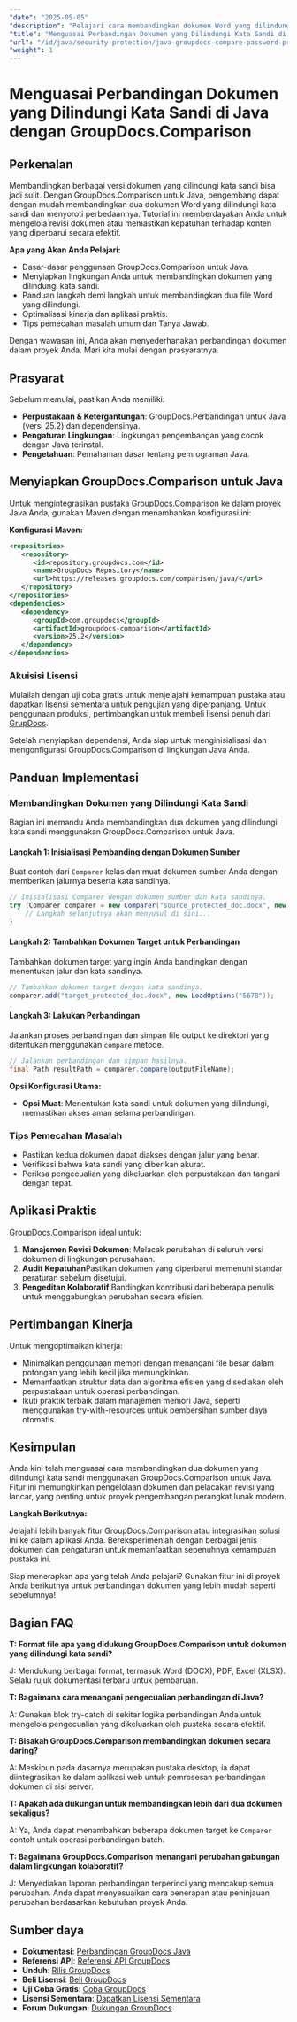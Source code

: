 ```yaml
---
"date": "2025-05-05"
"description": "Pelajari cara membandingkan dokumen Word yang dilindungi kata sandi di Java menggunakan GroupDocs.Comparison. Panduan ini mencakup pengaturan, penerapan, dan praktik terbaik untuk perbandingan dokumen yang lancar."
"title": "Menguasai Perbandingan Dokumen yang Dilindungi Kata Sandi di Java dengan GroupDocs.Comparison"
"url": "/id/java/security-protection/java-groupdocs-compare-password-protected-docs/"
"weight": 1
---
```


# Menguasai Perbandingan Dokumen yang Dilindungi Kata Sandi di Java dengan GroupDocs.Comparison

## Perkenalan

Membandingkan berbagai versi dokumen yang dilindungi kata sandi bisa jadi sulit. Dengan GroupDocs.Comparison untuk Java, pengembang dapat dengan mudah membandingkan dua dokumen Word yang dilindungi kata sandi dan menyoroti perbedaannya. Tutorial ini memberdayakan Anda untuk mengelola revisi dokumen atau memastikan kepatuhan terhadap konten yang diperbarui secara efektif.

**Apa yang Akan Anda Pelajari:**

- Dasar-dasar penggunaan GroupDocs.Comparison untuk Java.
- Menyiapkan lingkungan Anda untuk membandingkan dokumen yang dilindungi kata sandi.
- Panduan langkah demi langkah untuk membandingkan dua file Word yang dilindungi.
- Optimalisasi kinerja dan aplikasi praktis.
- Tips pemecahan masalah umum dan Tanya Jawab.

Dengan wawasan ini, Anda akan menyederhanakan perbandingan dokumen dalam proyek Anda. Mari kita mulai dengan prasyaratnya.

## Prasyarat

Sebelum memulai, pastikan Anda memiliki:

- **Perpustakaan & Ketergantungan**: GroupDocs.Perbandingan untuk Java (versi 25.2) dan dependensinya.
- **Pengaturan Lingkungan**: Lingkungan pengembangan yang cocok dengan Java terinstal.
- **Pengetahuan**: Pemahaman dasar tentang pemrograman Java.

## Menyiapkan GroupDocs.Comparison untuk Java

Untuk mengintegrasikan pustaka GroupDocs.Comparison ke dalam proyek Java Anda, gunakan Maven dengan menambahkan konfigurasi ini:

**Konfigurasi Maven:**

```xml
<repositories>
   <repository>
      <id>repository.groupdocs.com</id>
      <name>GroupDocs Repository</name>
      <url>https://releases.groupdocs.com/comparison/java/</url>
   </repository>
</repositories>
<dependencies>
   <dependency>
      <groupId>com.groupdocs</groupId>
      <artifactId>groupdocs-comparison</artifactId>
      <version>25.2</version>
   </dependency>
</dependencies>
```

### Akuisisi Lisensi

Mulailah dengan uji coba gratis untuk menjelajahi kemampuan pustaka atau dapatkan lisensi sementara untuk pengujian yang diperpanjang. Untuk penggunaan produksi, pertimbangkan untuk membeli lisensi penuh dari [GrupDocs](https://purchase.groupdocs.com/buy).

Setelah menyiapkan dependensi, Anda siap untuk menginisialisasi dan mengonfigurasi GroupDocs.Comparison di lingkungan Java Anda.

## Panduan Implementasi

### Membandingkan Dokumen yang Dilindungi Kata Sandi

Bagian ini memandu Anda membandingkan dua dokumen yang dilindungi kata sandi menggunakan GroupDocs.Comparison untuk Java. 

#### Langkah 1: Inisialisasi Pembanding dengan Dokumen Sumber

Buat contoh dari `Comparer` kelas dan muat dokumen sumber Anda dengan memberikan jalurnya beserta kata sandinya.

```java
// Inisialisasi Comparer dengan dokumen sumber dan kata sandinya.
try (Comparer comparer = new Comparer("source_protected_doc.docx", new LoadOptions("1234"))) {
    // Langkah selanjutnya akan menyusul di sini...
}
```

#### Langkah 2: Tambahkan Dokumen Target untuk Perbandingan

Tambahkan dokumen target yang ingin Anda bandingkan dengan menentukan jalur dan kata sandinya.

```java
// Tambahkan dokumen target dengan kata sandinya.
comparer.add("target_protected_doc.docx", new LoadOptions("5678"));
```

#### Langkah 3: Lakukan Perbandingan

Jalankan proses perbandingan dan simpan file output ke direktori yang ditentukan menggunakan `compare` metode.

```java
// Jalankan perbandingan dan simpan hasilnya.
final Path resultPath = comparer.compare(outputFileName);
```

**Opsi Konfigurasi Utama:**

- **Opsi Muat**: Menentukan kata sandi untuk dokumen yang dilindungi, memastikan akses aman selama perbandingan.

### Tips Pemecahan Masalah

- Pastikan kedua dokumen dapat diakses dengan jalur yang benar.
- Verifikasi bahwa kata sandi yang diberikan akurat.
- Periksa pengecualian yang dikeluarkan oleh perpustakaan dan tangani dengan tepat.

## Aplikasi Praktis

GroupDocs.Comparison ideal untuk:

1. **Manajemen Revisi Dokumen**: Melacak perubahan di seluruh versi dokumen di lingkungan perusahaan.
2. **Audit Kepatuhan**Pastikan dokumen yang diperbarui memenuhi standar peraturan sebelum disetujui.
3. **Pengeditan Kolaboratif**:Bandingkan kontribusi dari beberapa penulis untuk menggabungkan perubahan secara efisien.

## Pertimbangan Kinerja

Untuk mengoptimalkan kinerja:

- Minimalkan penggunaan memori dengan menangani file besar dalam potongan yang lebih kecil jika memungkinkan.
- Memanfaatkan struktur data dan algoritma efisien yang disediakan oleh perpustakaan untuk operasi perbandingan.
- Ikuti praktik terbaik dalam manajemen memori Java, seperti menggunakan try-with-resources untuk pembersihan sumber daya otomatis.

## Kesimpulan

Anda kini telah menguasai cara membandingkan dua dokumen yang dilindungi kata sandi menggunakan GroupDocs.Comparison untuk Java. Fitur ini memungkinkan pengelolaan dokumen dan pelacakan revisi yang lancar, yang penting untuk proyek pengembangan perangkat lunak modern.

**Langkah Berikutnya:**

Jelajahi lebih banyak fitur GroupDocs.Comparison atau integrasikan solusi ini ke dalam aplikasi Anda. Bereksperimenlah dengan berbagai jenis dokumen dan pengaturan untuk memanfaatkan sepenuhnya kemampuan pustaka ini.

Siap menerapkan apa yang telah Anda pelajari? Gunakan fitur ini di proyek Anda berikutnya untuk perbandingan dokumen yang lebih mudah seperti sebelumnya!

## Bagian FAQ

**T: Format file apa yang didukung GroupDocs.Comparison untuk dokumen yang dilindungi kata sandi?**

J: Mendukung berbagai format, termasuk Word (DOCX), PDF, Excel (XLSX). Selalu rujuk dokumentasi terbaru untuk pembaruan.

**T: Bagaimana cara menangani pengecualian perbandingan di Java?**

A: Gunakan blok try-catch di sekitar logika perbandingan Anda untuk mengelola pengecualian yang dikeluarkan oleh pustaka secara efektif.

**T: Bisakah GroupDocs.Comparison membandingkan dokumen secara daring?**

A: Meskipun pada dasarnya merupakan pustaka desktop, ia dapat diintegrasikan ke dalam aplikasi web untuk pemrosesan perbandingan dokumen di sisi server.

**T: Apakah ada dukungan untuk membandingkan lebih dari dua dokumen sekaligus?**

A: Ya, Anda dapat menambahkan beberapa dokumen target ke `Comparer` contoh untuk operasi perbandingan batch.

**T: Bagaimana GroupDocs.Comparison menangani perubahan gabungan dalam lingkungan kolaboratif?**

J: Menyediakan laporan perbandingan terperinci yang mencakup semua perubahan. Anda dapat menyesuaikan cara penerapan atau peninjauan perubahan berdasarkan kebutuhan proyek Anda.

## Sumber daya

- **Dokumentasi**: [Perbandingan GroupDocs Java](https://docs.groupdocs.com/comparison/java/)
- **Referensi API**: [Referensi API GroupDocs](https://reference.groupdocs.com/comparison/java/)
- **Unduh**: [Rilis GroupDocs](https://releases.groupdocs.com/comparison/java/)
- **Beli Lisensi**: [Beli GroupDocs](https://purchase.groupdocs.com/buy)
- **Uji Coba Gratis**: [Coba GroupDocs](https://releases.groupdocs.com/comparison/java/)
- **Lisensi Sementara**: [Dapatkan Lisensi Sementara](https://purchase.groupdocs.com/temporary-license/)
- **Forum Dukungan**: [Dukungan GroupDocs](https://forum.groupdocs.com/c/comparison)